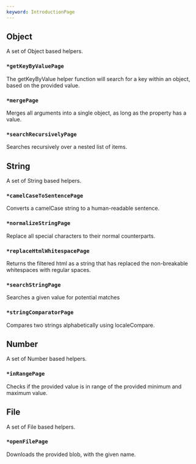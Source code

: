 ```yaml
---
keyword: IntroductionPage
---
```


## Object

A set of Object based helpers.

### `*getKeyByValuePage`

The getKeyByValue helper function will search for a key within an object, based on the provided value.

### `*mergePage`

Merges all arguments into a single object, as long as the property has a value.

### `*searchRecursivelyPage`

Searches recursively over a nested list of items.

## String

A set of String based helpers.

### `*camelCaseToSentencePage`

Converts a camelCase string to a human-readable sentence.

### `*normalizeStringPage`

Replace all special characters to their normal counterparts.

### `*replaceHtmlWhitespacePage`

Returns the filtered html as a string that has replaced the non-breakable whitespaces with regular spaces.

### `*searchStringPage`

Searches a given value for potential matches

### `*stringComparatorPage`

Compares two strings alphabetically using localeCompare.

## Number

A set of Number based helpers.

### `*inRangePage`

Checks if the provided value is in range of the provided minimum and maximum value.

## File

A set of File based helpers.

### `*openFilePage`

Downloads the provided blob, with the given name.
